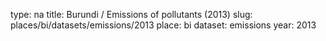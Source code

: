 type: na
title: Burundi / Emissions of pollutants (2013)
slug: places/bi/datasets/emissions/2013
place: bi
dataset: emissions
year: 2013
